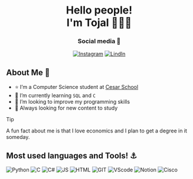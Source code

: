 <h1 align='center'>
Hello people!</br>I'm Tojal 🙋🏻‍♂️
</h1>

<div align='center'>
<h3>Social media 📱</h3>
  
[![Instagram](https://img.shields.io/badge/Instagram-%23E4405F.svg?style=for-the-badge&logo=Instagram&logoColor=white)](https://www.instagram.com/_mtojal/)
[![LindIn](https://img.shields.io/badge/LinkedIn-0077B5?style=for-the-badge&logo=linkedin&logoColor=white)](https://www.linkedin.com/in/mtojald/)
</div>

## About Me 🔆
- ⭐ I’m a Computer Science student at  [Cesar School](https://github.com/Abduzidos)
- 📖 I’m currently learning `SQL` and `C`
- 👀 I’m looking to improve my programming skills
- 🥇 Always looking for new content to study

> [!TIP]
> A fun fact about me is that I love economics and I plan to get a degree in it someday.
  

## Most used languages and Tools! ⚓
![Python](https://img.shields.io/badge/Python-14354C?style=for-the-badge&logo=python&logoColor=white)
![C](https://img.shields.io/badge/C-00599C?style=for-the-badge&logo=c&logoColor=white)
![C#](https://img.shields.io/badge/C%23-239120?style=for-the-badge&logo=c-sharp&logoColor=white)
![JS](https://img.shields.io/badge/JavaScript-F7DF1E?style=for-the-badge&logo=javascript&logoColor=black)
![HTML](https://img.shields.io/badge/HTML5-E34F26?style=for-the-badge&logo=html5&logoColor=white)
![GIT](https://img.shields.io/badge/Git-E34F26?style=for-the-badge&logo=git&logoColor=white)
![VScode](https://img.shields.io/badge/Visual%20Studio%20Code-0078d7.svg?style=for-the-badge&logo=visual-studio-code&logoColor=white)
![Notion](https://img.shields.io/badge/Notion-%23000000.svg?style=for-the-badge&logo=notion&logoColor=white)
![Cisco](https://img.shields.io/badge/cisco-%23049fd9.svg?style=for-the-badge&logo=cisco&logoColor=black)

  
